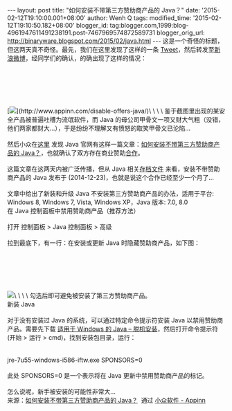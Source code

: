 --- layout: post title: "如何安装不带第三方赞助商产品的 Java？" date:
'2015-02-12T19:10:00.001+08:00' author: Wenh Q tags: modified\_time:
'2015-02-12T19:10:50.182+08:00' blogger\_id:
tag:blogger.com,1999:blog-4961947611491238191.post-7467969574872589731
blogger\_orig\_url: http://binaryware.blogspot.com/2015/02/java.html ---
这是一个奇怪的标题，但这两天真不奇怪。最先，我们在这里发现了这样的一条
[Tweet](https://twitter.com/laobubu/status/558994902978031616/photo/1)，然后转发至[新浪微博](http://weibo.com/1684197391/C1dnsqLZI)，经同学们的确认，的确出现了这样的情况：\
\
[](http://www.appinn.com/disable-offers-java/)\
\
\
[](http://www.appinn.com/disable-offers-java/)\
\
[![](https://images-blogger-opensocial.googleusercontent.com/gadgets/proxy?url=http%3A%2F%2Fimg3.appinn.com%2Fimages%2F201501%2Fb8hy5cvciaeq6zp.jpg%2Fo&container=blogger&gadget=a&rewriteMime=image%2F*)](http://www.appinn.com/disable-offers-java/)\
\
\
\
鉴于截图里出现的某安全产品被普遍吐槽为流氓软件，而 Java
的母公司甲骨文一项又财大气粗（没错，他们两家都财大…），于是纷纷不理解又有愤怒的取笑甲骨文已沦陷…\
\
然后小众在[这里](https://twitter.com/wheat0r/status/559604330471235584)
发现 Java 官网有这样一篇文章：[如何安装不带第三方赞助商产品的
Java？](https://www.java.com/zh_CN/download/faq/disable_offers.xml)，也就确认了双方存在商业赞助[合作](http://java.com/zh_CN/download/faq/baidu.xml)。\
\
这篇文章在这两天内被广泛传播，但从 Java
相关[存档文件](http://archive-com.com/com/j/java.com/2014-12-23_5160453-titles_73/Java_8_%E7%9B%B8%E5%85%B3%E4%BF%A1%E6%81%AF/)
来看，安装不带赞助商产品的 Java 发布于
(2014-12-23)，也就是说这个合作已经至少一个月了…\
\
文章中给出了新装和升级 Java 不安装第三方赞助商产品的办法，适用于平台:
Windows 8, Windows 7, Vista, Windows XP，Java 版本: 7.0, 8.0\
在 Java 控制面板中禁用赞助商产品（推荐方法）\
\
打开 控制面板 \> Java 控制面板 \> 高级\
\
拉到最底下，有一行：在安装或更新 Java 时隐藏赞助商产品，如下图：\
\
\
\
\
\
\
![](https://images-blogger-opensocial.googleusercontent.com/gadgets/proxy?url=http%3A%2F%2Fimg3.appinn.com%2Fimages%2F201501%2F2015-01-263_22_28.jpg%2Fo&container=blogger&gadget=a&rewriteMime=image%2F*)\
\
\
\
勾选后即可避免被安装了第三方赞助商产品。\
新装 Java\
\
对于没有安装过 Java 的系统，可以通过特定命令提示符安装 Java
以禁用赞助商产品。需要先下载 [适用于 Windows 的 Java –
脱机安装](http://www.java.com/zh_CN/download/windows_offline.jsp)，然后打开命令提示符(开始
\> 运行 \> cmd)，找到安装包目录，运行：\
\
\
jre-7u55-windows-i586-iftw.exe SPONSORS=0\
\
此处 SPONSORS=0 是一个表示将在 Java 更新中禁用赞助商产品的标记。\
\
怎么说呢，新手被安装的可能性非常大…
\
来源：[如何安装不带第三方赞助商产品的
Java？](http://www.appinn.com/disable-offers-java/)  通过 [小众软件 -
Appinn](http://www.appinn.com/)
